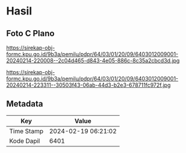 # Hasil

## Foto C Plano

https://sirekap-obj-formc.kpu.go.id/9b3a/pemilu/pdpr/64/03/01/20/09/6403012009001-20240214-220008--2c04d465-d843-4e05-886c-8c35a2cbcd3d.jpg

https://sirekap-obj-formc.kpu.go.id/9b3a/pemilu/pdpr/64/03/01/20/09/6403012009001-20240214-223311--30503f43-06ab-44d3-b2e3-678711fc972f.jpg


## Metadata

| Key        | Value               |
| ---------- | ------------------- |
| Time Stamp | 2024-02-19 06:21:02 |
| Kode Dapil | 6401                |



